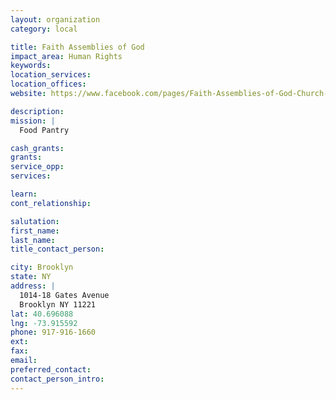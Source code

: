 ```yaml
---
layout: organization
category: local

title: Faith Assemblies of God
impact_area: Human Rights
keywords: 
location_services: 
location_offices: 
website: https://www.facebook.com/pages/Faith-Assemblies-of-God-Church-Inc/394244750659

description: 
mission: |
  Food Pantry

cash_grants: 
grants: 
service_opp: 
services: 

learn: 
cont_relationship: 

salutation: 
first_name: 
last_name: 
title_contact_person: 

city: Brooklyn
state: NY
address: |
  1014-18 Gates Avenue     
  Brooklyn NY 11221
lat: 40.696088
lng: -73.915592
phone: 917-916-1660
ext: 
fax: 
email: 
preferred_contact: 
contact_person_intro: 
---
```

